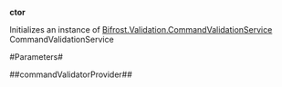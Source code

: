 **ctor**

Initializes an instance of [Bifrost.Validation.CommandValidationService](Bifrost.Validation.CommandValidationService) CommandValidationService

#Parameters#


##commandValidatorProvider##

